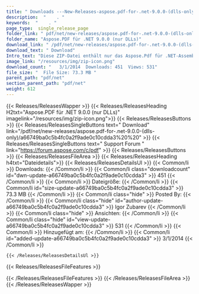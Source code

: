 ```yaml
---
title: " Downloads ---New-Releases-aspose.pdf-for-.net-9.0.0-(dlls-only) . "
description:  "    . " 
keywords:  "    . " 
page_type:  single_release_page
folder_link: " pdf/net/new-releases/aspose.pdf-for-.net-9.0.0-(dlls-only)/"
folder_name: "Aspose.PDF für .NET 9.0.0 (nur DLLs)"
download_link: " /pdf/net/new-releases/aspose.pdf-for-.net-9.0.0-(dlls-only)/a66749ba0c5b4fc0a2f9ade0c10cdda3"
download_text: " Download"
Intro_text: "Diese ZIP-Datei enthält nur das Aspose.Pdf für .NET-Assemblys. Die Versammlungen ..."
image_link: "/resources/img/zip-icon.png"
download_count: "   3/1/2014  Downloads: 451  Views: 531"
file_size: "  File Size: 73.3 MB "
parent_path: "pdf/net"
section_parent_path: "pdf/net"
weight: 612
---
```


{{< Releases/ReleasesWapper >}}
  {{< Releases/ReleasesHeading H2txt="Aspose.PDF für .NET 9.0.0 (nur DLLs)" imagelink="/resources/img/zip-icon.png">}}
  {{< Releases/ReleasesButtons >}}
    {{< Releases/ReleasesSingleButtons text=" Download" link="/pdf/net/new-releases/aspose.pdf-for-.net-9.0.0-(dlls-only)/a66749ba0c5b4fc0a2f9ade0c10cdda3%20%20" >}}
    {{< Releases/ReleasesSingleButtons text=" Support Forum " link="https://forum.aspose.com/c/pdf" >}}
  {{< Releases/ReleasesButtons >}}
  {{< Releases/ReleasesFileArea >}}
    {{< Releases/ReleasesHeading h4txt="Dateidetails">}}
    {{< Releases/ReleasesDetailsUl >}}
            {{< Common/li >}} Downloads: {{< /Common/li >}}
      {{< Common/li class="downloadcount" id="dwn-update-a66749ba0c5b4fc0a2f9ade0c10cdda3" >}} 451 {{< /Common/li >}}
      {{< Common/li >}} Dateigröße: {{< /Common/li >}}
      {{< Common/li id="size-update-a66749ba0c5b4fc0a2f9ade0c10cdda3" >}} 73.3 MB {{< /Common/li >}} 
      {{< Common/li  class="hide" >}} Posted By: {{< /Common/li >}} 
      {{< Common/li class="hide" id="author-update-a66749ba0c5b4fc0a2f9ade0c10cdda3" >}} Igor Zubarev {{< /Common/li >}}
      {{< Common/li class="hide" >}} Ansichten: {{< /Common/li >}}
      {{< Common/li class="hide" id="view-update-a66749ba0c5b4fc0a2f9ade0c10cdda3" >}} 531 {{< /Common/li >}}
      {{< Common/li >}} Hinzugefügt am: {{< /Common/li >}}
      {{< Common/li id="added-update-a66749ba0c5b4fc0a2f9ade0c10cdda3" >}} 3/1/2014 {{< /Common/li >}} 

    {{< /Releases/ReleasesDetailsUl >}}

  {{< Releases/ReleasesFileFeatures >}}
      
  {{< /Releases/ReleasesFileFeatures >}}
 {{< /Releases/ReleasesFileArea >}}
{{< /Releases/ReleasesWapper >}}



